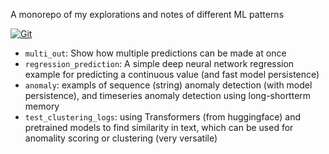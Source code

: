 A monorepo of my explorations and notes of different ML patterns

[![Git](https://app.soluble.cloud/api/v1/public/badges/4f6a1a1d-c46a-43b4-ae4b-e0c8e68854b9.svg?orgId=451115019187)](https://app.soluble.cloud/repos/details/github.com/michaelneale/machine-learning-patterns?orgId=451115019187)  

* `multi_out`: Show how multiple predictions can be made at once
* `regression_prediction`: A simple deep neural network regression example for predicting a continuous value (and fast model persistence)
* `anomaly`: exampls of sequence (string) anomaly detection (with model persistence), and timeseries anomaly detection using long-shortterm memory
* `test_clustering_logs`: using Transformers (from huggingface) and pretrained models to find similarity in text, which can be used for anomality scoring or clustering (very versatile)

